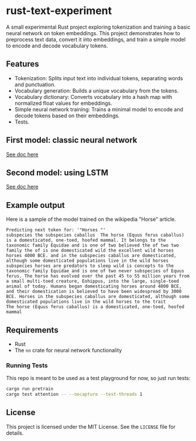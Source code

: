 # rust-text-experiment

A small experimental Rust project exploring tokenization and training a basic neural network on token embeddings. This project demonstrates how to preprocess text data, convert it into embeddings, and train a simple model to encode and decode vocabulary tokens.

## Features

- Tokenization: Splits input text into individual tokens, separating words and punctuation.
- Vocabulary generation: Builds a unique vocabulary from the tokens.
- Vocabulary dictionary: Converts vocabulary into a hash map with normalized float values for embeddings.
- Simple neural network training: Trains a minimal model to encode and decode tokens based on their embeddings.
- Tests.

## First model: classic neural network

[See doc here](./docs/simple_predictor.md)

## Second model: using LSTM

[See doc here](./docs/lstm_predictor.md)


## Example output

Here is a sample of the model trained on the wikipedia "Horse" article.

```
Predicting next token for: '"Horses "'
subspecies the subspecies caballus  The horse (Equus ferus caballus) is a domesticated, one-toed, hoofed mammal. It belongs to the taxonomic family Equidae and is one of two believed the of two two family the of is one domesticated wild the excellent wild horses horses 4000 BCE. and in the subspecies caballus are domesticated, although some domesticated populations live in the wild horses subspecies horses are predators to sleep wild is concepts to the taxonomic family Equidae and is one of two never subspecies of Equus ferus. The horse has evolved over the past 45 to 55 million years from a small multi-toed creature, Eohippus, into the large, single-toed animal of today. Humans began domesticating horses around 4000 BCE, and their domestication is believed to have been widespread by 3000 BCE. Horses in the subspecies caballus are domesticated, although some domesticated populations live in the wild horses to the trait        The horse (Equus ferus caballus) is a domesticated, one-toed, hoofed mammal
```

## Requirements

- Rust
- The `nn` crate for neural network functionality

### Running Tests

This repo is meant to be used as a test playground for now, so just run tests:

```bash
cargo run pretrain
cargo test attention -- --nocapture --test-threads 1
```

## License

This project is licensed under the MIT License. See the `LICENSE` file for details.
